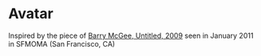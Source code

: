 # Avatar
Inspired by the piece of [Barry McGee, Untitled, 2009](https://www.sfmoma.org/artwork/2009.242.1-195/) seen in January 2011 in SFMOMA (San Francisco, CA)
